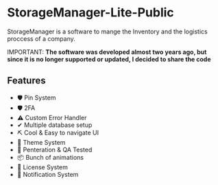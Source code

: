 # StorageManager-Lite-Public
StorageManager is a software to mange the Inventory and the logistics proccess of a company.

IMPORTANT: **The software was developed almost two years ago, but since it is no longer supported or updated, I decided to share the code**



## Features

- 🛡 Pin System
- 🛡 2FA
- ⚠ Custom Error Handler
- ✔ Multiple database setup
- ⛏ Cool & Easy to navigate UI
- 🎨 Theme System
- 💉 Penteration & QA Tested
- 📦 Bunch of animations
- 🔐 License System
- 🔔 Notification System
